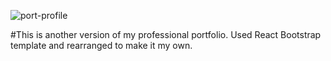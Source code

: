 ![port-profile](https://user-images.githubusercontent.com/59499644/92531538-1aabc380-f1f4-11ea-8098-80fe4a113e73.jpg)

#This is another version of my professional portfolio. Used React Bootstrap template and rearranged to make it my own.

